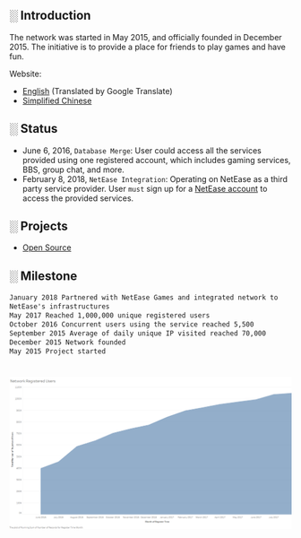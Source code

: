 ## **░ Introduction**
The network was started in May 2015, and officially founded in December 2015. The initiative is to provide a place for friends to play games and have fun.

Website: 
- [English](https://pixeltimenet.github.io/) (Translated by Google Translate)
- [Simplified Chinese](http://www.mcxssg.net/)

## **░ Status**
- June 6, 2016, `Database Merge`: User could access all the services provided using one registered account, which includes gaming services, BBS, group chat, and more.
- February 8, 2018, `NetEase Integration`:   Operating on NetEase as a third party service provider. User `must` sign up for a [NetEase account](http://forums.netease-na.com/register/) to access the provided services.

## **░ Projects**
-  [Open Source](https://pixeltimenet.github.io/Open_Source/)

## **░ Milestone**
    January 2018 Partnered with NetEase Games and integrated network to NetEase's infrastructures
    May 2017 Reached 1,000,000 unique registered users
    October 2016 Concurrent users using the service reached 5,500
    September 2015 Average of daily unique IP visited reached 70,000
    December 2015 Network founded
    May 2015 Project started
# <img src="images/Sheet.png" alt="Status Sheet 1" align="center">
